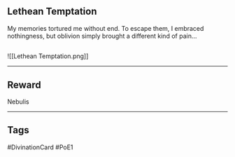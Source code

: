 ## Lethean Temptation
My memories tortured me without end. To escape them, I embraced nothingness, but oblivion simply brought a different kind of pain...
## 
![[Lethean Temptation.png]]

---
## Reward
Nebulis

---
## Tags
#DivinationCard
#PoE1